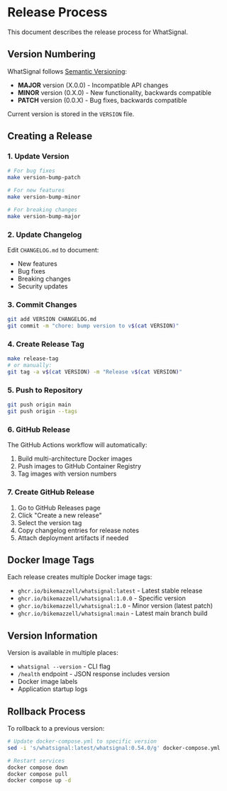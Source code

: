 # Release Process

This document describes the release process for WhatSignal.

## Version Numbering

WhatSignal follows [Semantic Versioning](https://semver.org/):
- **MAJOR** version (X.0.0) - Incompatible API changes
- **MINOR** version (0.X.0) - New functionality, backwards compatible
- **PATCH** version (0.0.X) - Bug fixes, backwards compatible

Current version is stored in the `VERSION` file.

## Creating a Release

### 1. Update Version

```bash
# For bug fixes
make version-bump-patch

# For new features
make version-bump-minor

# For breaking changes
make version-bump-major
```

### 2. Update Changelog

Edit `CHANGELOG.md` to document:
- New features
- Bug fixes
- Breaking changes
- Security updates

### 3. Commit Changes

```bash
git add VERSION CHANGELOG.md
git commit -m "chore: bump version to v$(cat VERSION)"
```

### 4. Create Release Tag

```bash
make release-tag
# or manually:
git tag -a v$(cat VERSION) -m "Release v$(cat VERSION)"
```

### 5. Push to Repository

```bash
git push origin main
git push origin --tags
```

### 6. GitHub Release

The GitHub Actions workflow will automatically:
1. Build multi-architecture Docker images
2. Push images to GitHub Container Registry
3. Tag images with version numbers

### 7. Create GitHub Release

1. Go to GitHub Releases page
2. Click "Create a new release"
3. Select the version tag
4. Copy changelog entries for release notes
5. Attach deployment artifacts if needed

## Docker Image Tags

Each release creates multiple Docker image tags:
- `ghcr.io/bikemazzell/whatsignal:latest` - Latest stable release
- `ghcr.io/bikemazzell/whatsignal:1.0.0` - Specific version
- `ghcr.io/bikemazzell/whatsignal:1.0` - Minor version (latest patch)
- `ghcr.io/bikemazzell/whatsignal:main` - Latest main branch build

## Version Information

Version is available in multiple places:
- `whatsignal --version` - CLI flag
- `/health` endpoint - JSON response includes version
- Docker image labels
- Application startup logs

## Rollback Process

To rollback to a previous version:

```bash
# Update docker-compose.yml to specific version
sed -i 's/whatsignal:latest/whatsignal:0.54.0/g' docker-compose.yml

# Restart services
docker compose down
docker compose pull
docker compose up -d
```